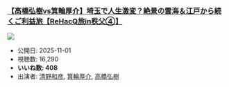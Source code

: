 ### [【高橋弘樹vs箕輪厚介】埼玉で人生激変？絶景の雲海＆江戸から続くご利益旅【ReHacQ旅in秩父④】](https://www.youtube.com/watch?v=38mpQvBSz5c)
[![](https://img.youtube.com/vi/38mpQvBSz5c/sddefault.jpg)](https://www.youtube.com/watch?v=38mpQvBSz5c)
-   公開日: 2025-11-01
-   視聴数: 16,290
-   **いいね数: 408**
-   出演者: [清野和彦](/rehacq_fan/people/清野和彦 "wikilink"), [箕輪厚介](/rehacq_fan/people/箕輪厚介 "wikilink"), [高橋弘樹](/rehacq_fan/people/高橋弘樹 "wikilink")
